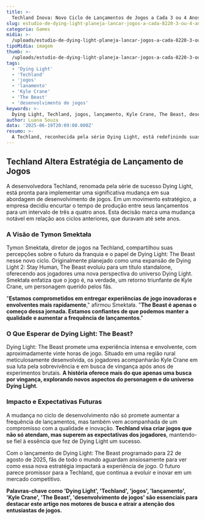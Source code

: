 ```yaml
---
title: >-
  Techland Inova: Novo Ciclo de Lançamentos de Jogos a Cada 3 ou 4 Anos
slug: estudio-de-dying-light-planeja-lancar-jogos-a-cada-8220-3-ou-4-anos-8221
categoria: Games
midia: >-
  /uploads/estudio-de-dying-light-planeja-lancar-jogos-a-cada-8220-3-ou-4-anos-8221-thumb.webp
tipoMidia: imagem
thumb: >-
  /uploads/estudio-de-dying-light-planeja-lancar-jogos-a-cada-8220-3-ou-4-anos-8221-thumb.webp
tags:
  - 'Dying Light'
  - 'Techland'
  - 'jogos'
  - 'lanamento'
  - 'Kyle Crane'
  - 'The Beast'
  - 'desenvolvimento de jogos'
keywords: >-
  Dying Light, Techland, jogos, lançamento, Kyle Crane, The Beast, desenvolvimento de jogos
author: Luana Souza
data: '2025-06-19T20:09:00.000Z'
resumo: >-
  A Techland, reconhecida pela série Dying Light, está redefinindo suas estratégias de lançamento para entregar novos jogos num intervalo de três a quatro anos. Essa mudança visa otimizar o desenvolvimento sem comprometer a qualidade.
---
```


## Techland Altera Estratégia de Lançamento de Jogos

A desenvolvedora Techland, renomada pela série de sucesso Dying Light, está pronta para implementar uma significativa mudança em sua abordagem de desenvolvimento de jogos. Em um movimento estratégico, a empresa decidiu encurtar o tempo de produção entre seus lançamentos para um intervalo de três a quatro anos. Esta decisão marca uma mudança notável em relação aos ciclos anteriores, que duravam até sete anos.

### A Visão de Tymon Smektała

Tymon Smektała, diretor de jogos na Techland, compartilhou suas percepções sobre o futuro da franquia e o papel de Dying Light: The Beast nesse novo ciclo. Originalmente planejado como uma expansão de Dying Light 2: Stay Human, The Beast evoluiu para um título standalone, oferecendo aos jogadores uma nova perspectiva do universo Dying Light. Smektała enfatiza que o jogo é, na verdade, um retorno triunfante de Kyle Crane, um personagem querido pelos fãs.

"**Estamos comprometidos em entregar experiências de jogo inovadoras e envolventes mais rapidamente**," afirmou Smektała. "**The Beast é apenas o começo dessa jornada. Estamos confiantes de que podemos manter a qualidade e aumentar a frequência de lançamentos**."

### O Que Esperar de Dying Light: The Beast?

Dying Light: The Beast promete uma experiência intensa e envolvente, com aproximadamente vinte horas de jogo. Situado em uma região rural meticulosamente desenvolvida, os jogadores acompanharão Kyle Crane em sua luta pela sobrevivência e em busca de vingança após anos de experimentos brutais. **A história oferece mais do que apenas uma busca por vingança, explorando novos aspectos do personagem e do universo Dying Light**.

### Impacto e Expectativas Futuras

A mudança no ciclo de desenvolvimento não só promete aumentar a frequência de lançamentos, mas também vem acompanhada de um compromisso com a qualidade e inovação. **Techland visa criar jogos que não só atendam, mas superem as expectativas dos jogadores**, mantendo-se fiel à essência que fez de Dying Light um sucesso.

Com o lançamento de Dying Light: The Beast programado para 22 de agosto de 2025, fãs de todo o mundo aguardam ansiosamente para ver como essa nova estratégia impactará a experiência de jogo. O futuro parece promissor para a Techland, que continua a evoluir e inovar em um mercado competitivo.

**Palavras-chave como 'Dying Light', 'Techland', 'jogos', 'lançamento', 'Kyle Crane', 'The Beast', 'desenvolvimento de jogos' são essenciais para destacar este artigo nos motores de busca e atrair a atenção dos entusiastas de jogos.**